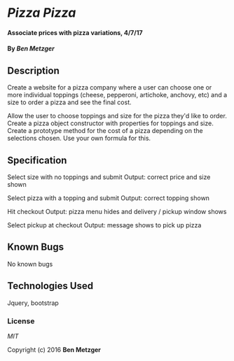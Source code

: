 <!-- template tricks:
-to change pairs to .pairs, "mv pairs .pairs"
-to delete the .git, "rm -rf .git"  -->


# _Pizza Pizza_

#### Associate prices with pizza variations, 4/7/17

#### By _**Ben Metzger**_

## Description

Create a website for a pizza company where a user can choose one or more individual toppings (cheese, pepperoni, artichoke, anchovy, etc) and a size to order a pizza and see the final cost.

Allow the user to choose toppings and size for the pizza they'd like to order.
Create a pizza object constructor with properties for toppings and size.
Create a prototype method for the cost of a pizza depending on the selections chosen. Use your own formula for this.

## Specification

Select size with no toppings and submit
Output: correct price and size shown

Select pizza with a topping and submit
Output: correct topping shown

Hit checkout
Output: pizza menu hides and delivery / pickup window shows

Select pickup at checkout
Output: message shows to pick up pizza

## Known Bugs

No known bugs

## Technologies Used

Jquery, bootstrap

### License

*MIT*

Copyright (c) 2016 **Ben Metzger**
